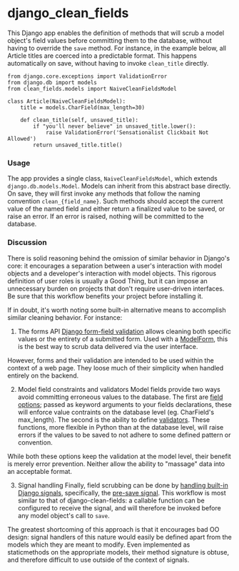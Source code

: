 # django_clean_fields
This Django app enables the definition of methods that will scrub a model object's field values before committing them to the database, without having to override the `save` method. For instance, in the example below, all Article titles are coerced into a predictable format. This happens automatically on save, without having to invoke `clean_title` directly.

```
from django.core.exceptions import ValidationError
from django.db import models
from clean_fields.models import NaiveCleanFieldsModel

class Article(NaiveCleanFieldsModel):
    title = models.CharField(max_length=30)

    def clean_title(self, unsaved_title):
        if "you'll never believe" in unsaved_title.lower():
            raise ValidationError('Sensationalist Clickbait Not Allowed')
        return unsaved_title.title()
```

### Usage
The app provides a single class, `NaiveCleanFieldsModel`, which extends `django.db.models.Model`. Models can inherit from this abstract base directly. On save, they will first invoke any methods that follow the naming convention `clean_{field_name}`. Such methods should accept the current value of the named field and either return a finalized value to be saved, or raise an error. If an error is raised, nothing will be committed to the database.

### Discussion
There is solid reasoning behind the omission of similar behavior in Django's core: it encourages a separation between a user's interaction with model objects and a developer's interaction with model objects. This rigorous definition of user roles is usually a Good Thing, but it can impose an unnecessary burden on projects that don't require user-driven interfaces. Be sure that this workflow benefits your project before installing it.

If in doubt, it's worth noting some built-in alternative means to accomplish similar cleaning behavior. For instance:

1. The forms API
[Django form-field validation](https://docs.djangoproject.com/en/dev/ref/forms/validation/) allows cleaning both specific values or the entirety of a submitted form. Used with a [ModelForm](https://docs.djangoproject.com/en/dev/topics/forms/modelforms/#modelform), this is the best way to scrub data delivered via the user interface.

However, forms and their validation are intended to be used within the context of a web page. They loose much of their simplicity when handled entirely on the backend.

2. Model field constraints and validators
Model fields provide two ways avoid committing erroneous values to the database. The first are [field options](https://docs.djangoproject.com/en/def/ref/models/fields/#field-options); passed as keyword arguments to your fields declarations, these will enforce value contraints on the database level (eg. CharField's max_length). The second is the ability to define [validators](https://docs.djangoproject.com/en/dev/ref/validators/#module-django.core.validators). These functions, more flexible in Python than at the database level, will raise errors if the values to be saved to not adhere to some defined pattern or convention.

While both these options keep the validation at the model level, their benefit is merely error prevention. Neither allow the ability to "massage" data into an acceptable format.

3. Signal handling
Finally, field scrubbing can be done by [handling built-in Django signals](https://docs.djangoproject.com/en/dev/topics/signals/), specifically, the [pre-save signal](https://docs.djangoproject.com/en/dev/ref/signals/#django.db.models.signals.pre_save). This workflow is most similar to that of django-clean-fields: a callable function can be configured to receive the signal, and will therefore be invoked before any model object's call to `save`.

The greatest shortcoming of this approach is that it encourages bad OO design: signal handlers of this nature would easily be defined apart from the models which they are meant to modify. Even implemented as staticmethods on the appropriate models, their method signature is obtuse, and therefore difficult to use outside of the context of signals.
